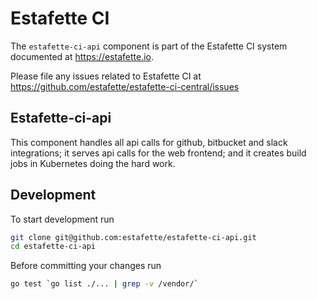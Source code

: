 # Estafette CI

The `estafette-ci-api` component is part of the Estafette CI system documented at https://estafette.io.

Please file any issues related to Estafette CI at https://github.com/estafette/estafette-ci-central/issues

## Estafette-ci-api

This component handles all api calls for github, bitbucket and slack integrations; it serves api calls for the web frontend; and it creates build jobs in Kubernetes doing the hard work.

## Development

To start development run

```bash
git clone git@github.com:estafette/estafette-ci-api.git
cd estafette-ci-api
```

Before committing your changes run

```bash
go test `go list ./... | grep -v /vendor/`
```